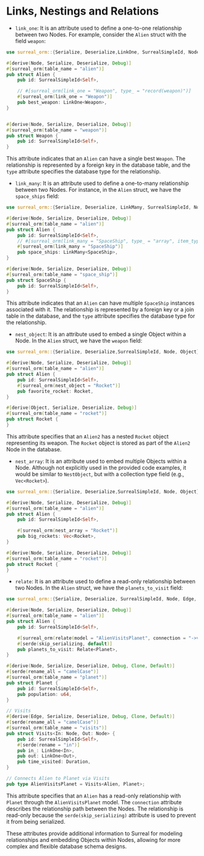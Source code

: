 # Links, Nestings and Relations

- `link_one`: It is an attribute used to define a one-to-one relationship
  between two Nodes. For example, consider the `Alien` struct with the field
  `weapon`:

```rust
use surreal_orm::{Serialize, Deserialize,LinkOne, SurrealSimpleId, Node};

#[derive(Node, Serialize, Deserialize, Debug)]
#[surreal_orm(table_name = "alien")]
pub struct Alien {
    pub id: SurrealSimpleId<Self>,

    // #[surreal_orm(link_one = "Weapon", type_ = "record(weapon)")]
    #[surreal_orm(link_one = "Weapon")]
    pub best_weapon: LinkOne<Weapon>,
}


#[derive(Node, Serialize, Deserialize, Debug)]
#[surreal_orm(table_name = "weapon")]
pub struct Weapon {
    pub id: SurrealSimpleId<Self>,
}
```

This attribute indicates that an `Alien` can have a single best `Weapon`. The
relationship is represented by a foreign key in the database table, and the
`type` attribute specifies the database type for the relationship.

- `link_many`: It is an attribute used to define a one-to-many relationship
  between two Nodes. For instance, in the `Alien` struct, we have the
  `space_ships` field:

```rust
use surreal_orm::{Serialize, Deserialize, LinkMany, SurrealSimpleId, Node};

#[derive(Node, Serialize, Deserialize, Debug)]
#[surreal_orm(table_name = "alien")]
pub struct Alien {
    pub id: SurrealSimpleId<Self>,
    // #[surreal_orm(link_many = "SpaceShip", type_ = "array", item_type = "record(space_ship)")]
    #[surreal_orm(link_many = "SpaceShip")]
    pub space_ships: LinkMany<SpaceShip>,
}

#[derive(Node, Serialize, Deserialize, Debug)]
#[surreal_orm(table_name = "space_ship")]
pub struct SpaceShip {
    pub id: SurrealSimpleId<Self>,
}
```

This attribute indicates that an `Alien` can have multiple `SpaceShip` instances
associated with it. The relationship is represented by a foreign key or a join
table in the database, and the `type` attribute specifies the database type for
the relationship.

- `nest_object`: It is an attribute used to embed a single Object within a Node.
  In the `Alien` struct, we have the `weapon` field:

```rust
use surreal_orm::{Serialize, Deserialize,SurrealSimpleId, Node, Object};

#[derive(Node, Serialize, Deserialize, Debug)]
#[surreal_orm(table_name = "alien")]
pub struct Alien {
    pub id: SurrealSimpleId<Self>,
    #[surreal_orm(nest_object = "Rocket")]
    pub favorite_rocket: Rocket,
}

#[derive(Object, Serialize, Deserialize, Debug)]
#[surreal_orm(table_name = "rocket")]
pub struct Rocket {
}
```

This attribute specifies that an `Alien2` has a nested `Rocket` object
representing its weapon. The `Rocket` object is stored as part of the `Alien2`
Node in the database.

- `nest_array`: It is an attribute used to embed multiple Objects within a Node.
  Although not explicitly used in the provided code examples, it would be
  similar to `NestObject`, but with a collection type field (e.g.,
  `Vec<Rocket>`).

```rust
use surreal_orm::{Serialize, Deserialize,SurrealSimpleId, Node, Object};

#[derive(Node, Serialize, Deserialize, Debug)]
#[surreal_orm(table_name = "alien")]
pub struct Alien {
    pub id: SurrealSimpleId<Self>,

    #[surreal_orm(nest_array = "Rocket")]
    pub big_rockets: Vec<Rocket>,
}

#[derive(Node, Serialize, Deserialize, Debug)]
#[surreal_orm(table_name = "rocket")]
pub struct Rocket {
}
```

- `relate`: It is an attribute used to define a read-only relationship between
  two Nodes. In the `Alien` struct, we have the `planets_to_visit` field:

```rust
use surreal_orm::{Serialize, Deserialize, SurrealSimpleId, Node, Edge, Relate};

#[derive(Node, Serialize, Deserialize, Debug)]
#[surreal_orm(table_name = "alien")]
pub struct Alien {
    pub id: SurrealSimpleId<Self>,

    #[surreal_orm(relate(model = "AlienVisitsPlanet", connection = "->visits->planet"))]
    #[serde(skip_serializing, default)]
    pub planets_to_visit: Relate<Planet>,
}

#[derive(Node, Serialize, Deserialize, Debug, Clone, Default)]
#[serde(rename_all = "camelCase")]
#[surreal_orm(table_name = "planet")]
pub struct Planet {
    pub id: SurrealSimpleId<Self>,
    pub population: u64,
}

// Visits
#[derive(Edge, Serialize, Deserialize, Debug, Clone, Default)]
#[serde(rename_all = "camelCase")]
#[surreal_orm(table_name = "visits")]
pub struct Visits<In: Node, Out: Node> {
    pub id: SurrealSimpleId<Self>,
    #[serde(rename = "in")]
    pub in_: LinkOne<In>,
    pub out: LinkOne<Out>,
    pub time_visited: Duration,
}

// Connects Alien to Planet via Visits
pub type AlienVisitsPlanet = Visits<Alien, Planet>;
```

This attribute specifies that an `Alien` has a read-only relationship with
`Planet` through the `AlienVisitsPlanet` model. The `connection` attribute
describes the relationship path between the Nodes. The relationship is read-only
because the `serde(skip_serializing)` attribute is used to prevent it from being
serialized.

These attributes provide additional information to Surreal for modeling
relationships and embedding Objects within Nodes, allowing for more complex and
flexible database schema designs.
